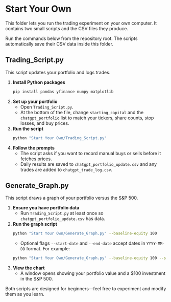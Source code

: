 # Start Your Own

This folder lets you run the trading experiment on your own computer. It contains two small scripts and the CSV files they produce.

Run the commands below from the repository root. The scripts automatically
save their CSV data inside this folder.

## Trading_Script.py

This script updates your portfolio and logs trades.

1. **Install Python packages**
   ```bash
   pip install pandas yfinance numpy matplotlib
   ```
2. **Set up your portfolio**
   - Open `Trading_Script.py`.
   - At the bottom of the file, change `starting_capital` and the `chatgpt_portfolio` list to match your tickers, share counts, stop losses, and buy prices.
3. **Run the script**
   ```bash
   python "Start Your Own/Trading_Script.py"
   ```
4. **Follow the prompts**
   - The script asks if you want to record manual buys or sells before it fetches prices.
   - Daily results are saved to `chatgpt_portfolio_update.csv` and any trades are added to `chatgpt_trade_log.csv`.

## Generate_Graph.py

This script draws a graph of your portfolio versus the S&P 500.

1. **Ensure you have portfolio data**
   - Run `Trading_Script.py` at least once so `chatgpt_portfolio_update.csv` has data.
2. **Run the graph script**
   ```bash
   python "Start Your Own/Generate_Graph.py" --baseline-equity 100
   ```
   - Optional flags `--start-date` and `--end-date` accept dates in `YYYY-MM-DD` format. For example:
   ```bash
   python "Start Your Own/Generate_Graph.py" --baseline-equity 100 --start-date 2023-01-01 --end-date 2023-12-31
   ```
3. **View the chart**
   - A window opens showing your portfolio value and a $100 investment in the S&P 500.

Both scripts are designed for beginners—feel free to experiment and modify them as you learn.
